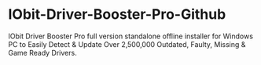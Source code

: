 # IObit-Driver-Booster-Pro-Github
IObit Driver Booster Pro full version standalone offline installer for Windows PC to Easily Detect &amp; Update Over 2,500,000 Outdated, Faulty, Missing &amp; Game Ready Drivers.
